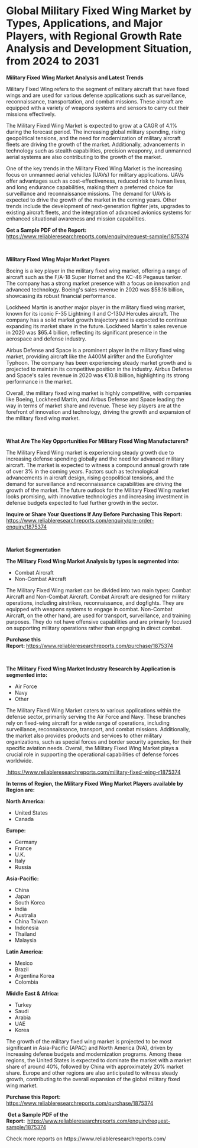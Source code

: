 <p><h1>Global Military Fixed Wing Market by Types, Applications, and Major Players, with Regional Growth Rate Analysis and Development Situation, from 2024 to 2031</h1></p><p><strong>Military Fixed Wing Market Analysis and Latest Trends</strong></p>
<p><p>Military Fixed Wing refers to the segment of military aircraft that have fixed wings and are used for various defense applications such as surveillance, reconnaissance, transportation, and combat missions. These aircraft are equipped with a variety of weapons systems and sensors to carry out their missions effectively.</p><p>The Military Fixed Wing Market is expected to grow at a CAGR of 4.1% during the forecast period. The increasing global military spending, rising geopolitical tensions, and the need for modernization of military aircraft fleets are driving the growth of the market. Additionally, advancements in technology such as stealth capabilities, precision weaponry, and unmanned aerial systems are also contributing to the growth of the market.</p><p>One of the key trends in the Military Fixed Wing Market is the increasing focus on unmanned aerial vehicles (UAVs) for military applications. UAVs offer advantages such as cost-effectiveness, reduced risk to human lives, and long endurance capabilities, making them a preferred choice for surveillance and reconnaissance missions. The demand for UAVs is expected to drive the growth of the market in the coming years. Other trends include the development of next-generation fighter jets, upgrades to existing aircraft fleets, and the integration of advanced avionics systems for enhanced situational awareness and mission capabilities.</p></p>
<p><strong>Get a Sample PDF of the Report:&nbsp;</strong> <a href="https://www.reliableresearchreports.com/enquiry/request-sample/1875374">https://www.reliableresearchreports.com/enquiry/request-sample/1875374</a></p>
<p>&nbsp;</p>
<p><strong>Military Fixed Wing Major Market Players</strong></p>
<p><p>Boeing is a key player in the military fixed wing market, offering a range of aircraft such as the F/A-18 Super Hornet and the KC-46 Pegasus tanker. The company has a strong market presence with a focus on innovation and advanced technology. Boeing's sales revenue in 2020 was $58.16 billion, showcasing its robust financial performance.</p><p>Lockheed Martin is another major player in the military fixed wing market, known for its iconic F-35 Lightning II and C-130J Hercules aircraft. The company has a solid market growth trajectory and is expected to continue expanding its market share in the future. Lockheed Martin's sales revenue in 2020 was $65.4 billion, reflecting its significant presence in the aerospace and defense industry.</p><p>Airbus Defense and Space is a prominent player in the military fixed wing market, providing aircraft like the A400M airlifter and the Eurofighter Typhoon. The company has been experiencing steady market growth and is projected to maintain its competitive position in the industry. Airbus Defense and Space's sales revenue in 2020 was €10.8 billion, highlighting its strong performance in the market.</p><p>Overall, the military fixed wing market is highly competitive, with companies like Boeing, Lockheed Martin, and Airbus Defense and Space leading the way in terms of market share and revenue. These key players are at the forefront of innovation and technology, driving the growth and expansion of the military fixed wing market.</p></p>
<p>&nbsp;</p>
<p><strong>What Are The Key Opportunities For Military Fixed Wing Manufacturers?</strong></p>
<p><p>The Military Fixed Wing market is experiencing steady growth due to increasing defense spending globally and the need for advanced military aircraft. The market is expected to witness a compound annual growth rate of over 3% in the coming years. Factors such as technological advancements in aircraft design, rising geopolitical tensions, and the demand for surveillance and reconnaissance capabilities are driving the growth of the market. The future outlook for the Military Fixed Wing market looks promising, with innovative technologies and increasing investment in defense budgets expected to fuel further growth in the sector.</p></p>
<p><strong>Inquire or Share Your Questions If Any Before Purchasing This Report:</strong> <a href="https://www.reliableresearchreports.com/enquiry/pre-order-enquiry/1875374">https://www.reliableresearchreports.com/enquiry/pre-order-enquiry/1875374</a></p>
<p>&nbsp;</p>
<p><strong>Market Segmentation</strong></p>
<p><strong>The Military Fixed Wing Market Analysis by types is segmented into:</strong></p>
<p><ul><li>Combat Aircraft</li><li>Non-Combat Aircraft</li></ul></p>
<p><p>The Military Fixed Wing market can be divided into two main types: Combat Aircraft and Non-Combat Aircraft. Combat Aircraft are designed for military operations, including airstrikes, reconnaissance, and dogfights. They are equipped with weapons systems to engage in combat. Non-Combat Aircraft, on the other hand, are used for transport, surveillance, and training purposes. They do not have offensive capabilities and are primarily focused on supporting military operations rather than engaging in direct combat.</p></p>
<p><strong>Purchase this Report:&nbsp;</strong><a href="https://www.reliableresearchreports.com/purchase/1875374">https://www.reliableresearchreports.com/purchase/1875374</a></p>
<p>&nbsp;</p>
<p><strong>The Military Fixed Wing Market Industry Research by Application is segmented into:</strong></p>
<p><ul><li>Air Force</li><li>Navy</li><li>Other</li></ul></p>
<p><p>The Military Fixed Wing Market caters to various applications within the defense sector, primarily serving the Air Force and Navy. These branches rely on fixed-wing aircraft for a wide range of operations, including surveillance, reconnaissance, transport, and combat missions. Additionally, the market also provides products and services to other military organizations, such as special forces and border security agencies, for their specific aviation needs. Overall, the Military Fixed Wing Market plays a crucial role in supporting the operational capabilities of defense forces worldwide.</p></p>
<p><a href="https://www.reliableresearchreports.com/military-fixed-wing-r1875374">&nbsp;https://www.reliableresearchreports.com/military-fixed-wing-r1875374</a></p>
<p><strong>In terms of Region, the Military Fixed Wing Market Players available by Region are:</strong></p>
<p>
    <p> <strong> North America: </strong>
        <ul>
            <li>United States</li>
            <li>Canada</li>
        </ul>
        </p> 
    <p> <strong> Europe: </strong>
        <ul>
            <li>Germany</li>
            <li>France</li>
            <li>U.K.</li>
            <li>Italy</li>
            <li>Russia</li>
        </ul>
        </p> 
    <p> <strong> Asia-Pacific: </strong>
        <ul>
            <li>China</li>
            <li>Japan</li>
            <li>South Korea</li>
            <li>India</li>
            <li>Australia</li>
            <li>China Taiwan</li>
            <li>Indonesia</li>
            <li>Thailand</li>
            <li>Malaysia</li>
        </ul>
        </p> 
    <p> <strong> Latin America: </strong>
        <ul>
            <li>Mexico</li>
            <li>Brazil</li>
            <li>Argentina Korea</li>
            <li>Colombia</li>
        </ul>
        </p> 
    <p> <strong> Middle East & Africa: </strong>
        <ul>
            <li>Turkey</li>
            <li>Saudi</li>
            <li>Arabia</li>
            <li>UAE</li>
            <li>Korea</li>
        </ul>
    </p>
    </p>
<p><p>The growth of the military fixed wing market is projected to be most significant in Asia-Pacific (APAC) and North America (NA), driven by increasing defense budgets and modernization programs. Among these regions, the United States is expected to dominate the market with a market share of around 40%, followed by China with approximately 20% market share. Europe and other regions are also anticipated to witness steady growth, contributing to the overall expansion of the global military fixed wing market.</p></p>
<p><strong>Purchase this Report: </strong><a href="https://www.reliableresearchreports.com/purchase/1875374">https://www.reliableresearchreports.com/purchase/1875374</a></p>
<p>&nbsp;<strong>Get a Sample PDF of the Report:&nbsp;&nbsp;</strong><a href="https://www.reliableresearchreports.com/enquiry/request-sample/1875374">https://www.reliableresearchreports.com/enquiry/request-sample/1875374</a></p>
<p><strong></strong></p>
<p>Check more reports on https://www.reliableresearchreports.com/</p>